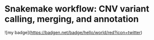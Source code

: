 # Snakemake workflow: CNV variant calling, merging, and annotation
!\[my badge\](https://badgen.net/badge/hello/world/red?icon=twitter)

